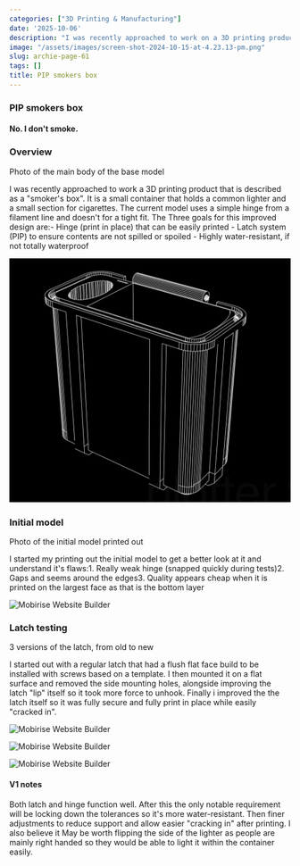 ```yaml
---
categories: ["3D Printing & Manufacturing"]
date: '2025-10-06'
description: "I was recently approached to work on a 3D printing product that is described as a smoker"
image: "/assets/images/screen-shot-2024-10-15-at-4.23.13-pm.png"
slug: archie-page-61
tags: []
title: PIP smokers box
---
```



### PIP smokers box


#### No. I don't smoke.




### Overview


Photo of the main body of the base model


I was recently approached to work a 3D printing product that is described as a "smoker's box". It is a small container that holds a common lighter and a small section for cigarettes. The current model uses a simple hinge from a filament line and doesn't for a tight fit. The Three goals for this improved design are:- Hinge (print in place) that can be easily printed - Latch system (PIP) to ensure contents are not spilled or spoiled - Highly water-resistant, if not totally waterproof


![Mobirise Website Builder](/assets/images/screen-shot-2024-10-15-at-4.23.13-pm.png)




### Initial model


Photo of the initial model printed out


I started my printing out the initial model to get a better look at it and understand it's flaws:1. Really weak hinge (snapped quickly during tests)2. Gaps and seems around the edges3. Quality appears cheap when it is printed on the largest face as that is the bottom layer


![Mobirise Website Builder](/assets/images/img-2295.jpg)




### Latch testing


3 versions of the latch, from old to new


I started out with a regular latch that had a flush flat face build to be installed with screws based on a template. I then mounted it on a flat surface and removed the side mounting holes, alongside improving the latch "lip" itself so it took more force to unhook. Finally i improved the the latch itself so it was fully secure and fully print in place while easily "cracked in".


![Mobirise Website Builder](/assets/images/img-2294.jpg)




![Mobirise Website Builder](/assets/images/img-2313.jpg)


![Mobirise Website Builder](/assets/images/img-2308.jpg)




#### V1 notes


Both latch and hinge function well. After this the only notable requirement will be locking down the tolerances so it's more water-resistant. Then finer adjustments to reduce support and allow easier "cracking in" after printing. I also believe it May be worth flipping the side of the lighter as people are mainly right handed so they would be able to light it within the container easily.


